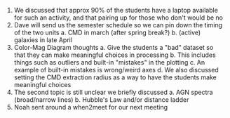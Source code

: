 
1. We discussed that approx 90% of the students have a laptop available for such an activity, and that pairing up for those who don't would be no 
2. Dave will send us the semester schedule so we can pin down the timing of the two units
   a. CMD in march (after spring break?)
   b. (active) galaxies in late April
3. Color-Mag Diagram thoughts
   a. Give the students a "bad" dataset so that they can make meaningful choices in processing
   b. This includes things such as outliers and built-in "mistakes" in the plotting
   c. An example of built-in mistakes is wrong/weird axes
   d. We also discussed setting the CMD extraction radius as a way to have the students make meaningful choices
4. The second topic is still unclear we briefly discussed
   a. AGN spectra (broad/narrow lines)
   b. Hubble's Law and/or distance ladder 
5. Noah sent around a when2meet for our next meeting

